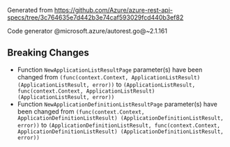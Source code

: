 Generated from https://github.com/Azure/azure-rest-api-specs/tree/3c764635e7d442b3e74caf593029fcd440b3ef82

Code generator @microsoft.azure/autorest.go@~2.1.161

## Breaking Changes

- Function `NewApplicationListResultPage` parameter(s) have been changed from `(func(context.Context, ApplicationListResult) (ApplicationListResult, error))` to `(ApplicationListResult, func(context.Context, ApplicationListResult) (ApplicationListResult, error))`
- Function `NewApplicationDefinitionListResultPage` parameter(s) have been changed from `(func(context.Context, ApplicationDefinitionListResult) (ApplicationDefinitionListResult, error))` to `(ApplicationDefinitionListResult, func(context.Context, ApplicationDefinitionListResult) (ApplicationDefinitionListResult, error))`
